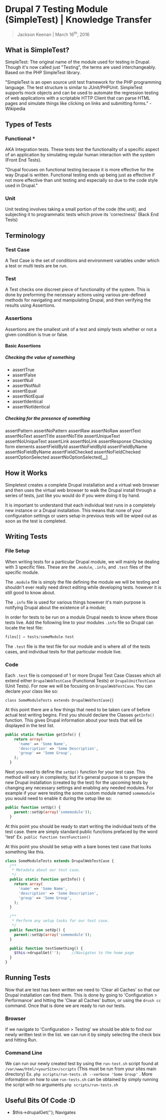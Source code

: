 # Drupal 7 Testing Module (SimpleTest) | Knowledge Transfer
> Jackson Keenan | March 16<sup>th</sup>, 2016

## What is SimpleTest?
SimpleTest: The original name of the module used for testing in Drupal. Though it's now called just "Testing", the terms are used interchangeably. Based on the PHP SimpleTest library.

"SimpleTest is an open source unit test framework for the PHP programming language. The test structure is similar to JUnit/PHPUnit. SimpleTest supports mock objects and can be used to automate the regression testing of web applications with a scriptable HTTP Client that can parse HTML pages and simulate things like clicking on links and submitting forms." - Wikipedia
## Types of Tests
### Functional *
AKA Integration tests. These tests test the functionality of a specific aspect of an application by simulating regular human interaction with the system (Front End Tests).

"Drupal focuses on functional testing because it is more effective for the way Drupal is written. Functional testing ends up being just as effective if not more effective than unit testing and especially so due to the code style used in Drupal."
### Unit
Unit testing involves taking a small portion of the code (the unit), and subjecting it to programmatic tests which prove its 'correctness' (Back End Tests)
## Terminology

### Test Case
A Test Case is the set of conditions and environment variables under which a test or multi tests are be run.
### Test
A Test checks one discreet piece of functionality of the system. This is done by preforming the necessary actions using various pre-defined methods for navigating and manipulating Drupal, and then verifying the results using Assertions.
### Assertions
Assertions are the smallest unit of a test and simply tests whether or not a given condition is true or false.
#### Basic Assertions
##### Checking the value of something
- assertTrue
- assertFalse
- assertNull
- assertNotNull
- assertEqual
- assertNotEqual
- assertIdentical
- assertNotIdentical
##### Checking for the presence of something
assertPattern
assertNoPattern
assertRaw
assertNoRaw
assertText
assertNoText
assertTitle
assertNoTitle
assertUniqueText
assertNoUniqueText
assertLink
assertNoLink
assertResponse
Checking form elements
assertFieldById
assertNoFieldById
assertFieldByName
assertNoFieldByName
assertFieldChecked
assertNoFieldChecked
assertOptionSelected
assertNoOptionSelected[[...]](https://www.drupal.org/node/265828)
## How it Works
Simpletest creates a complete Drupal installation and a virtual web browser and then uses the virtual web browser to walk the Drupal install through a series of tests, just like you would do if you were doing it by hand.

It is important to understand that each individual test runs in a completely new instance or a Drupal installation. This means that none of your configuration settings or users setup in previous tests will be wiped out as soon as the test is completed.
## Writing Tests
### File Setup
When writing tests for a particular Drupal module, we will mainly be dealing with 3 specific files. These are the `.module`, `.info`, and `.test` files of the specific module.

The `.module` file is simply the file defining the module we will be testing and shouldn't ever really need direct editing while developing tests. however it is still good to know about.

The `.info` file is used for various things however it's main purpose is notifying Drupal about the existence of a module;

In order for tests to be run on a module Drupal needs to know where those tests live. Add the following line to your modules `.info` file so Drupal can locate the test file:
```php
files[] = tests/someModule.test
```

The `.test` file is the test file for our module and is where all of the tests cases, and individual tests for that particular module live.
### Code
Each `.test` file is composed of 1 or more Drupal Test Case Classes which all extend either `DrupalWebTestCase` (Functional Tests) or `DrupalUnitTestCase` (Unit Tests). For now we will be focusing on `DrupalWebTestCase`. You can declare your class like so:
```
class SomeModuleTests extends DrupalWebTestCase{}
```
At this point there are a few things that need to be taken care of before actual test writing begins. First you should declare the Classes `getInfo()` function. This gives Drupal information about your tests that will be displayed in the test list.
```php
public static function getInfo() {
    return array(
      'name' => 'Some Name',
      'description' => 'Some Description',
      'group' => 'Some Group',
    );
  }
```
Next you need to define the `setUp()` function for your test case. This method will vary in complexity, but it's general purpose is to prepare the new Drupal installation (created by the test) for the upcoming tests by changing any necessary settings and enabling any needed modules. For example if your were testing the some custom module named `somemodule` you would need to enable it during the setup like so:
```php
public function setUp() {
    parent::setUp(array('somemodule'));
  }
```

At this point you should be ready to start writing the individual tests of the test case. there are simply standard public functions prefaced by the word 'test' Ex. `public function testFunction()`

At this point you should be setup with a bare bones test case that looks something like this.

```php
class SomeModuleTests extends DrupalWebTestCase {
  /**
   * Metadata about our test case.
   */
  public static function getInfo() {
    return array(
      'name' => 'Some Name',
      'description' => 'Some Description',
      'group' => 'Some Group',
    );
  }

  /**
   * Perform any setup tasks for our test case.
   */
  public function setUp() {
    parent::setUp(array('somemodule'));
  }

  public function testSomething() {
    $this->drupalGet('');     //Navigates to the home page
  }
}
```
## Running Tests
Now that are test has been written we need to 'Clear all Caches' so that our Drupal installation can find them. This is done by going to 'Configuration > Performance' and hitting the 'Clear all Caches' button, or using the `drush cc` command. Once that is done we are ready to run our tests.
### Browser
If we navigate to 'Configuration > Testing' we should be able to find our newly written test in the list. we can run it by simply selecting the check box and hitting Run.
### Command Line
We can run our newly created test by using the `run-test.sh` script found at `/var/www/html/<yourSite>/scripts` (This must be run from your sites main directory)
Ex. `php scripts/run-tests.sh --verbose 'Some Group'` . More information on how to use `run-tests.sh` can be obtained by simply running the script with no arguments `php scripts/run-tests.sh`

## Useful Bits Of Code :D
- $this->drupalGet(''); Navigates
